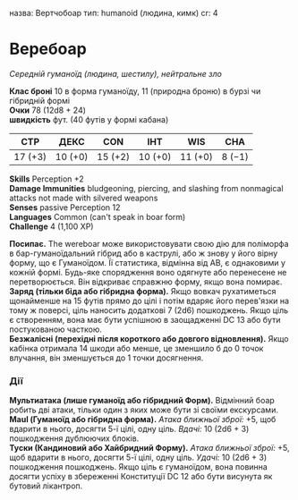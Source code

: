 назва: Вертчобоар тип: humanoid (людина, кимк) cr: 4

# Веребоар
_Середній гуманоїд (людина, шестилу), нейтральне зло_

**Клас броні** 10 в форма гуманоїду, 11 (природна броню) в бурзі чи гібридній формі    
**Очки** 78 (12d8 + 24)    
**швидкість** фут. (40 футів у формі кабана)

| СТР     | ДЕКС    | CON     | ІНТ     | WIS     | CHA    |
| ------- | ------- | ------- | ------- | ------- | ------ |
| 17 (+3) | 10 (+0) | 15 (+2) | 10 (+0) | 11 (+0) | 8 (−1) |

**Skills** Perception +2    
**Damage Immunities** bludgeoning, piercing, and slashing from nonmagical attacks not made with silvered weapons    
**Senses** passive Perception 12    
**Languages** Common (can't speak in boar form)    
**Challenge** 4 (1,100 XP)

**Посипає.** The wereboar може використовувати свою дію для поліморфа в бар-гуманоїдальний гібрид або в каструлі, або ж знову у його вірну форму, що є Гуманоїдом. Її статистика, відмінна від АВ, є однаковими у кожній формі. Будь-яке спорядження воно одягнуте або перенесене не перетворюється. Він відкриває справжню форму, якщо вона помирає.    
**Заряд (тільки біда або гібридна форма).** Якщо вовкач рухатиметься щонайменше на 15 футів прямо до цілі і потім вдаряє його перев'язки на тому ж поверсі, ціль наносить додаткові 7 (2d6) пошкоджень. Якщо ціль є створенням, вона має бути успішною в заощадженні DC 13 або бути постукованою часткою.    
**Безжалісні (перехідні після короткого або довгого відновлення).** Якщо кабінка отримала 14 шкоди або менше, це зменшило б до 0 точок влучання, він зменшується до 1 точки досягнення.

### Дії
**Мультиатака (лише гуманоїд або гібридний Форм).** Відмінний боар робить дві атаки, тільки один з яких може бути зі своїми екскурсами.    
**Maul (Гуманоїд або гібридна форма).** _Атака ближньої зброї:_ +5, щоб вдарити в нього, досягти 5-ї цілі, одну ціль. _Вдачі:_ 10 (2d6 + 3) пошкодження дублюючих блоків.    
**Туски (Кандиновий або Хайбридний Форму).** _Атака ближньої зброї:_ +5, щоб вдарити в нього, досягти 5-ї цілі, одну ціль. _Удачі:_ 10 (2d6 + 3) пошкодження пошкоджень. Якщо ціль є гуманоїдом, вона повинна досягти успіху в збереженні Конституції DC 12 або бути висунута як бутовий лікантроп.